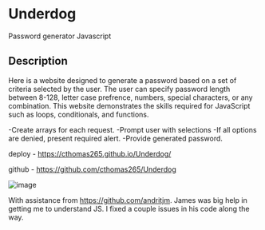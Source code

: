 # Underdog
Password generator
Javascript


## Description
Here is a website designed to generate a password based on a set of criteria selected by the user.
The user can specify password length between 8-128, letter case prefrence, numbers, special characters, or any combination.
This website demonstrates the skills required for JavaScript such as loops, conditionals, and functions.

-Create arrays for each request.
-Prompt user with selections
-If all options are denied, present required alert.
-Provide generated password.

deploy - https://cthomas265.github.io/Underdog/

github - https://github.com/cthomas265/Underdog

![image](https://user-images.githubusercontent.com/98835210/159205397-a991492c-ff99-4453-8e65-2516dcf9c9d6.png)


With assistance from https://github.com/andritjm. James was big help in getting me to understand JS. I fixed a couple issues in his code along the way.
